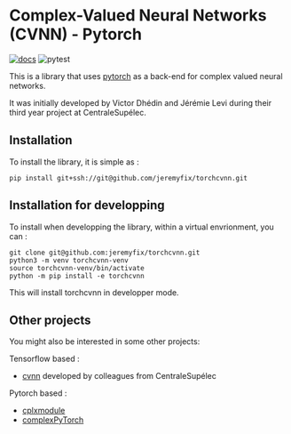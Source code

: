 # Complex-Valued Neural Networks (CVNN) - Pytorch

[![docs](https://github.com/jeremyfix/torchcvnn/actions/workflows/doc.yml/badge.svg)](https://jeremyfix.github.io/torchcvnn/) ![pytest](https://github.com/jeremyfix/torchcvnn/actions/workflows/test.yml/badge.svg)

This is a library that uses [pytorch](https://pytorch.org) as a back-end for complex valued neural networks.

It was initially developed by Victor Dhédin and Jérémie Levi during their third year project at CentraleSupélec. 

## Installation

To install the library, it is simple as :

```
pip install git+ssh://git@github.com/jeremyfix/torchcvnn.git
```

## Installation for developping

To install when developping the library, within a virtual envrionment, you can :

```
git clone git@github.com:jeremyfix/torchcvnn.git
python3 -m venv torchcvnn-venv
source torchcvnn-venv/bin/activate
python -m pip install -e torchcvnn
```

This will install torchcvnn in developper mode. 

## Other projects

You might also be interested in some other projects: 

Tensorflow based : 

- [cvnn](https://github.com/NEGU93/cvnn) developed by colleagues from CentraleSupélec

Pytorch based : 

- [cplxmodule](https://github.com/ivannz/cplxmodule)
- [complexPyTorch](https://github.com/wavefrontshaping/complexPyTorch)
